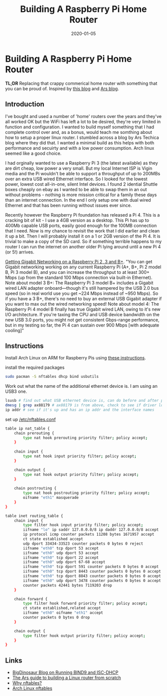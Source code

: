 ﻿---
date: "2020-01-05"
title: "Building A Raspberry Pi Home Router"
---

# Building A Raspberry Pi Home Router
**TL;DR** Replacing that crappy commerical home router with something that you can be proud of.  Inspired by [this blog](https://blog.bigdinosaur.org/running-bind9-and-isc-dhcp/) and [Ars blog](https://arstechnica.com/gadgets/2016/04/the-ars-guide-to-building-a-linux-router-from-scratch/).

## Introduction

I've bought and used a number of 'home' routers over the years and they've all worked OK but the WiFi has left a lot to be desired, they're very limited in function and configuration.  I wanted to build myself something that I had complete control over and, as a bonus, would teach me somthing about how to setup a proper linux router.    I stumbled across a blog by Ars Techica blog where they did that.  I wanted a minimal build as this helps with both performance and secuirty and with a low power consumption.  Arch linux seemed like a good choice.

I had orginally wanted to use a Raspberry Pi 3 (the latest available) as they are dirt cheap, low power a very small.  But my local Internet ISP is Vigin media and the Pi wouldn't be able to support a throughput of up to 200MBs over an extra USB wired Ethernet interface.  So I looked for the lowest power, lowest cost all-in-one, silent Intel devices.  I found 2 idential Shuttle boxes cheaply on ebay as I wanted to be able to swap them in an out without problems - nothing is more mission critical for a family these days than an internet connection.  In the end I only setup one with dual wired Ethernet and that has been running without issues ever since.

Recently however the Raspberry Pi foundation has released a Pi 4.  This is a cracking bit of kit - I use a 4GB version as a desktop.  This Pi has up to 400Mb capable USB ports, easily good enough for the 100MB connection that I need.  Now is my chance to revisit the work that I did earlier and clean it up a bit.  Then I will probably install it on a 1 or 2GB version of the Pi 4.  It is trivial to make a copy of the SD card.  So if something terrible happens to my router I can run the internet on another older Pi lying around until a new Pi 4 (or 5!) arrives.

[Getting Gigabit Networking on a Raspberry Pi 2, 3 and B+](https://www.jeffgeerling.com/blogs/jeff-geerling/getting-gigabit-networking).  "You can get Gigabit networking working on any current Raspberry Pi (A+, B+, Pi 2 model B, Pi 3 model B), and you can increase the throughput to at least 300+ Mbps (up from the standard 100 Mbps connection via built-in Ethernet).
Note about model 3 B+: The Raspberry Pi 3 model B+ includes a Gigabit wired LAN adapter onboard—though it's still hampered by the USB 2.0 bus speed (so in real world use you get ~224 Mbps instead of ~950 Mbps). So if you have a 3 B+, there's no need to buy an external USB Gigabit adapter if you want to max out the wired networking speed!
Note about model 4: The Raspberry Pi 4 model B finally has true Gigabit wired LAN, owing to it's new I/O architecture. If you're taxing the CPU and USB device bandwidth on the new USB 3.0 ports, you might not get consistent Gbps-range performance, but in my testing so far, the Pi 4 can sustain over 900 Mbps [with adequate cooling]"

## Instructions

Install Arch Linux on ARM for Raspberry Pis using [these instructions](https://archlinuxarm.org/platforms/armv7/broadcom/raspberry-pi-2).

install the required packages
````bash
sudo pacman -S nftables dhcp bind usbutils 
````

Work out what the name of the additional ethernet device is.  I am using an USB3 one.
````bash
lsusb # find out what USB ethernet device is, can do before and after plus diff 
dmesg | grep ax88179 # ax88179 is from above, check to see if driver loaded 
ip addr # see if it's up and has an ip addr and the interface names 
````

set up [/etc/nftables.conf](https://wiki.archlinux.org/index.php/nftables)

```bash
table ip nat_table { 
    chain prerouting { 
        type nat hook prerouting priority filter; policy accept; 
    } 
    
    chain input { 
        type nat hook input priority filter; policy accept; 
    } 

    chain output { 
        type nat hook output priority filter; policy accept; 
    } 
    
    chain postrouting { 
        type nat hook postrouting priority filter; policy accept; 
        oifname "eth1" masquerade 
    } 
} 

table inet routing_table { 
    chain input { 
        type filter hook input priority filter; policy accept; 
        iifname "lo" ip saddr 127.0.0.0/8 ip daddr 127.0.0.0/8 accept 
        ip protocol icmp counter packets 11208 bytes 1671957 accept 
        ct state established accept 
        udp dport 33434-33523 counter packets 0 bytes 0 reject 
        iifname "eth0" tcp dport 53 accept 
        iifname "eth0" udp dport 53 accept 
        iifname "eth0" tcp dport 22 accept 
        iifname "eth0" udp dport 67-68 accept 
        iifname "eth0" tcp dport 591 counter packets 0 bytes 0 accept 
        iifname "eth0" tcp dport 8443 counter packets 0 bytes 0 accept 
        iifname "eth0" tcp dport 8843 counter packets 0 bytes 0 accept 
        iifname "eth0" udp dport 3478 counter packets 0 bytes 0 accept 
        counter packets 42441 bytes 7119203 drop 
    } 

    chain forward { 
        type filter hook forward priority filter; policy accept; 
        ct state established,related accept 
        iifname "eth0" oifname "eth1" accept 
        counter packets 0 bytes 0 drop 
    } 

    chain output { 
        type filter hook output priority filter; policy accept; 
    } 
} 
```


## Links
* [BigDinosaur Blog on Running BIND9 and ISC-DHCP](https://blog.bigdinosaur.org/running-bind9-and-isc-dhcp/)
* [The Ars guide to building a Linux router from scratch](https://arstechnica.com/gadgets/2016/04/the-ars-guide-to-building-a-linux-router-from-scratch/)
*  [Why nftables?](https://wiki.nftables.org/wiki-nftables/index.php/Why_nftables%3F)
*  [Arch Linux nftables](https://wiki.archlinux.org/index.php/nftables)
